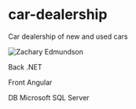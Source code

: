 # car-dealership
Car dealership of new and used cars

![Zachary Edmundson]()

Back .NET

Front Angular

DB Microsoft SQL Server
